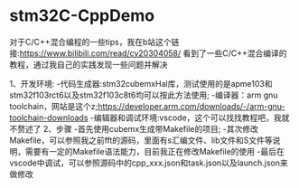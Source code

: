 # stm32C-CppDemo
对于C/C++混合编程的一些tips，我在b站这个链接:https://www.bilibili.com/read/cv20304058/
看到了一些C/C++混合编译的教程，通过我自己的实践发现一些问题并解决

1、开发环境:
    -代码生成器:stm32cubemxHal库，测试使用的是apme103和stm32f103rct6以及stm32f103c8t6均可以按此方法使用;
    -编译器：arm gnu toolchain，网站是这个z;https://developer.arm.com/downloads/-/arm-gnu-toolchain-downloads
    -编辑器和调试环境:vscode，这个可以找找教程吧，我就不赘述了
2、步骤
    -首先使用cubemx生成带Makefile的项目;
    -其次修改Makefile，可以参照我之前fft的源码，里面有s汇编文件、lib文件和S文件等说明，需要有一定的Makefile语法能力，目前我正在修改Makefile的使用
    -最后在vscode中调试，可以参照源码中的cpp_xxx.json和task.json以及launch.json来做修改
    